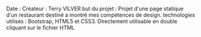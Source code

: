 Date : 
Créateur : Terry VILVER
but du projet : Projet d'une page statique d'un restaurant destiné a montré mes compétences de design.
technologies utilisés : Bootstrap, HTML5 et CSS3.
Directement utilisable en double cliquant sur le fichier HTML

